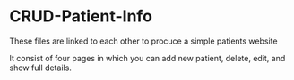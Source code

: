 # CRUD-Patient-Info

These files are linked to each other to procuce a simple patients website 

It consist of four pages in which you can add new patient, delete, edit, and show full details.